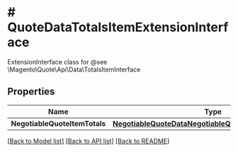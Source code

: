 # # QuoteDataTotalsItemExtensionInterface
ExtensionInterface class for @see \\Magento\\Quote\\Api\\Data\\TotalsItemInterface

## Properties 


Name | Type | Description | Notes
------------ | ------------- | ------------- | -------------
**NegotiableQuoteItemTotals**| [**NegotiableQuoteDataNegotiableQuoteItemTotalsInterface**](NegotiableQuoteDataNegotiableQuoteItemTotalsInterface.md) |   | [optional]


[[Back to Model list]](../../README.md#models) [[Back to API list]](../../README.md#endpoints) [[Back to README]](../../README.md)

